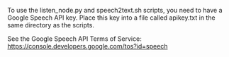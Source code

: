 To use the listen_node.py and speech2text.sh scripts, you need to have a Google Speech API key.  Place this key into a file called apikey.txt in the same directory as the scripts.

See the Google Speech API Terms of Service: https://console.developers.google.com/tos?id=speech
